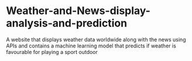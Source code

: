 # Weather-and-News-display-analysis-and-prediction
A website that displays weather data worldwide along with the news using APIs and contains a machine learning model that predicts if weather is favourable for playing a sport outdoor
